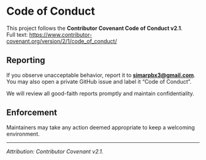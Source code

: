 # Code of Conduct

This project follows the **Contributor Covenant Code of Conduct v2.1**.  
Full text: https://www.contributor-covenant.org/version/2/1/code_of_conduct/

## Reporting
If you observe unacceptable behavior, report it to **simarpbx3@gmail.com**.  
You may also open a private GitHub issue and label it “Code of Conduct”.

We will review all good-faith reports promptly and maintain confidentiality.

## Enforcement
Maintainers may take any action deemed appropriate to keep a welcoming environment.

---

*Attribution: Contributor Covenant v2.1.*
